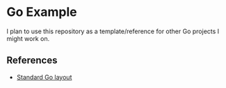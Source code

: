 # Go Example

I plan to use this repository as a template/reference for other Go projects I might work on.

## References

* [Standard Go layout](https://github.com/golang-standards/project-layout)